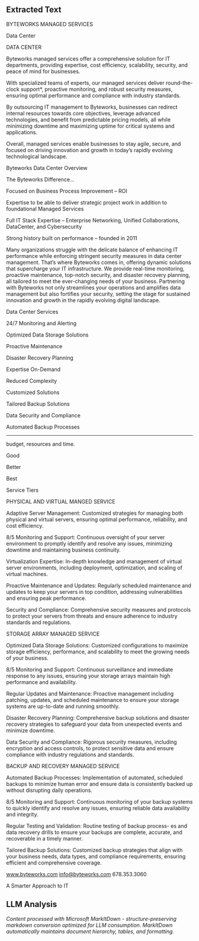 ## Extracted Text
BYTEWORKS MANAGED SERVICES

Data Center

DATA
CENTER

Byteworks managed services offer
a comprehensive solution for IT
departments, providing expertise, cost
efficiency, scalability, security, and
peace of mind for businesses.

With specialized teams of experts, our managed services
deliver round-the-clock support*, proactive monitoring, and
robust security measures, ensuring optimal performance and
compliance with industry standards.

By outsourcing IT management to Byteworks, businesses
can redirect internal resources towards core objectives,
leverage advanced technologies, and benefit from predictable
pricing models, all while minimizing downtime and maximizing
uptime for critical systems and applications.

Overall, managed services enable businesses to stay agile,
secure, and focused on driving innovation and growth in
today’s rapidly evolving technological landscape.

Byteworks Data Center Overview

The Byteworks
Difference...

Focused on Business
Process Improvement – ROI

Expertise to be able to deliver
strategic project work in
addition to foundational
Managed Services

Full IT Stack Expertise –
Enterprise Networking, Unified
Collaborations, DataCenter,
and Cybersecurity

Strong history built on
performance  – founded in 2011

Many organizations struggle with the delicate balance of enhancing IT performance while enforcing stringent
security measures in data center management. That’s where Byteworks comes in, offering dynamic solutions
that supercharge your IT infrastructure. We provide real-time monitoring, proactive maintenance, top-notch
security, and disaster recovery planning, all tailored to meet the ever-changing needs of your business.
Partnering with Byteworks not only streamlines your operations and amplifies data management but also
fortifies your security, setting the stage for sustained innovation and growth in the rapidly evolving digital
landscape.

Data Center Services

24/7 Monitoring and Alerting

Optimized Data Storage Solutions

Proactive Maintenance

Disaster Recovery Planning

Expertise On-Demand

Reduced Complexity

Customized Solutions

Tailored Backup Solutions

Data Security and
Compliance

Automated Backup Processes



---

budget, resources and time.

Good

Better

Best

Service Tiers

PHYSICAL AND VIRTUAL MANGED SERVICE

Adaptive Server Management: Customized strategies for managing
both physical and virtual servers, ensuring optimal performance,
reliability, and cost efficiency.

8/5 Monitoring and Support: Continuous oversight of your server
environment to promptly identify and resolve any issues, minimizing
downtime and maintaining business continuity.

Virtualization Expertise: In-depth knowledge and management of virtual
server environments, including deployment, optimization, and scaling of
virtual machines.

Proactive Maintenance and Updates: Regularly scheduled maintenance
and updates to keep your servers in top condition, addressing
vulnerabilities and ensuring peak performance.

Security and Compliance: Comprehensive security measures
and protocols to protect your servers from threats and ensure
adherence to industry standards and regulations.

STORAGE ARRAY MANAGED SERVICE

Optimized Data Storage Solutions: Customized configurations to
maximize storage efficiency, performance, and scalability to meet
the growing needs of your business.

8/5 Monitoring and Support: Continuous surveillance and
immediate response to any issues, ensuring your storage arrays
maintain high performance and availability.

Regular Updates and Maintenance: Proactive management
including patching, updates, and scheduled maintenance to ensure
your storage systems are up-to-date and running smoothly.

Disaster Recovery Planning: Comprehensive backup solutions
and disaster recovery strategies to safeguard your data from
unexpected events and minimize downtime.

Data Security and Compliance: Rigorous security measures,
including encryption and access controls, to protect sensitive data
and ensure compliance with industry regulations and standards.

BACKUP AND RECOVERY MANAGED SERVICE

Automated Backup Processes: Implementation of automated,
scheduled backups to minimize human error and ensure data is
consistently backed up without disrupting daily operations.

8/5 Monitoring and Support: Continuous monitoring of your backup
systems to quickly identify and resolve any issues, ensuring reliable
data availability and integrity.

Regular Testing and Validation: Routine testing of backup process-
es and data recovery drills to ensure your backups are complete,
accurate, and recoverable in a timely manner.

Tailored Backup Solutions: Customized backup strategies that
align with your business needs, data types, and compliance
requirements, ensuring efficient and comprehensive coverage.

www.byteworks.com
 info@byteworks.com
 678.353.3060

A Smarter Approach to IT



## LLM Analysis
*Content processed with Microsoft MarkItDown - structure-preserving markdown conversion optimized for LLM consumption. MarkItDown automatically maintains document hierarchy, tables, and formatting.*

